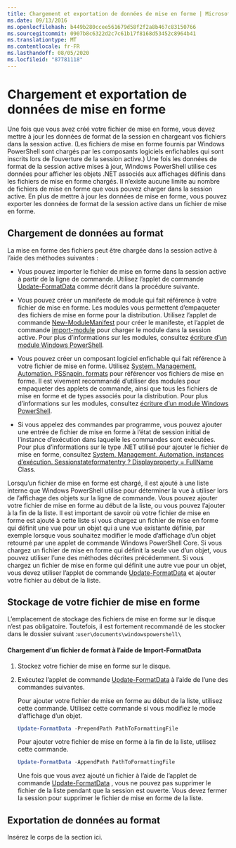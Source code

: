 ```yaml
---
title: Chargement et exportation de données de mise en forme | Microsoft Docs
ms.date: 09/13/2016
ms.openlocfilehash: b449b280ccee561679d58f2f2a8b467c83150766
ms.sourcegitcommit: 0907b8c6322d2c7c61b17f8168d53452c8964b41
ms.translationtype: MT
ms.contentlocale: fr-FR
ms.lasthandoff: 08/05/2020
ms.locfileid: "87781118"
---
```

# <a name="loading-and-exporting-formatting-data"></a>Chargement et exportation de données de mise en forme

Une fois que vous avez créé votre fichier de mise en forme, vous devez mettre à jour les données de format de la session en chargeant vos fichiers dans la session active. (Les fichiers de mise en forme fournis par Windows PowerShell sont chargés par les composants logiciels enfichables qui sont inscrits lors de l’ouverture de la session active.) Une fois les données de format de la session active mises à jour, Windows PowerShell utilise ces données pour afficher les objets .NET associés aux affichages définis dans les fichiers de mise en forme chargés. Il n’existe aucune limite au nombre de fichiers de mise en forme que vous pouvez charger dans la session active. En plus de mettre à jour les données de mise en forme, vous pouvez exporter les données de format de la session active dans un fichier de mise en forme.

## <a name="loading-format-data"></a>Chargement de données au format

La mise en forme des fichiers peut être chargée dans la session active à l’aide des méthodes suivantes :

- Vous pouvez importer le fichier de mise en forme dans la session active à partir de la ligne de commande. Utilisez l’applet de commande [Update-FormatData](/powershell/module/Microsoft.PowerShell.Utility/Update-FormatData) comme décrit dans la procédure suivante.

- Vous pouvez créer un manifeste de module qui fait référence à votre fichier de mise en forme. Les modules vous permettent d’empaqueter des fichiers de mise en forme pour la distribution. Utilisez l’applet de commande [New-ModuleManifest](/powershell/module/Microsoft.PowerShell.Core/New-ModuleManifest) pour créer le manifeste, et l’applet de commande [import-module](/powershell/module/Microsoft.PowerShell.Core/Import-Module) pour charger le module dans la session active. Pour plus d’informations sur les modules, consultez [écriture d’un module Windows PowerShell](../module/writing-a-windows-powershell-module.md).

- Vous pouvez créer un composant logiciel enfichable qui fait référence à votre fichier de mise en forme. Utilisez [System. Management. Automation. PSSnapin. formats](/dotnet/api/System.Management.Automation.PSSnapIn.Formats) pour référencer vos fichiers de mise en forme. Il est vivement recommandé d’utiliser des modules pour empaqueter des applets de commande, ainsi que tous les fichiers de mise en forme et de types associés pour la distribution. Pour plus d’informations sur les modules, consultez [écriture d’un module Windows PowerShell](../module/writing-a-windows-powershell-module.md).

- Si vous appelez des commandes par programme, vous pouvez ajouter une entrée de fichier de mise en forme à l’état de session initial de l’instance d’exécution dans laquelle les commandes sont exécutées. Pour plus d’informations sur le type .NET utilisé pour ajouter le fichier de mise en forme, consultez [System. Management. Automation. instances d’exécution. Sessionstateformatentry ? Displayproperty = FullName](/dotnet/api/System.Management.Automation.Runspaces.SessionStateFormatEntry) Class.

Lorsqu’un fichier de mise en forme est chargé, il est ajouté à une liste interne que Windows PowerShell utilise pour déterminer la vue à utiliser lors de l’affichage des objets sur la ligne de commande. Vous pouvez ajouter votre fichier de mise en forme au début de la liste, ou vous pouvez l’ajouter à la fin de la liste. Il est important de savoir où votre fichier de mise en forme est ajouté à cette liste si vous chargez un fichier de mise en forme qui définit une vue pour un objet qui a une vue existante définie, par exemple lorsque vous souhaitez modifier le mode d’affichage d’un objet retourné par une applet de commande Windows PowerShell Core. Si vous chargez un fichier de mise en forme qui définit la seule vue d’un objet, vous pouvez utiliser l’une des méthodes décrites précédemment.  Si vous chargez un fichier de mise en forme qui définit une autre vue pour un objet, vous devez utiliser l’applet de commande [Update-FormatData](/powershell/module/Microsoft.PowerShell.Utility/Update-FormatData) et ajouter votre fichier au début de la liste.

## <a name="storing-your-formatting-file"></a>Stockage de votre fichier de mise en forme

L’emplacement de stockage des fichiers de mise en forme sur le disque n’est pas obligatoire. Toutefois, il est fortement recommandé de les stocker dans le dossier suivant :`user\documents\windowspowershell\`

#### <a name="loading-a-format-file-using-import-formatdata"></a>Chargement d’un fichier de format à l’aide de Import-FormatData

1. Stockez votre fichier de mise en forme sur le disque.

2. Exécutez l’applet de commande [Update-FormatData](/powershell/module/Microsoft.PowerShell.Utility/Update-FormatData) à l’aide de l’une des commandes suivantes.

   Pour ajouter votre fichier de mise en forme au début de la liste, utilisez cette commande. Utilisez cette commande si vous modifiez le mode d’affichage d’un objet.

   ```powershell
   Update-FormatData -PrependPath PathToFormattingFile
   ```

   Pour ajouter votre fichier de mise en forme à la fin de la liste, utilisez cette commande.

   ```powershell
   Update-FormatData -AppendPath PathToFormattingFile
   ```

   Une fois que vous avez ajouté un fichier à l’aide de l’applet de commande [Update-FormatData](/powershell/module/Microsoft.PowerShell.Utility/Update-FormatData) , vous ne pouvez pas supprimer le fichier de la liste pendant que la session est ouverte. Vous devez fermer la session pour supprimer le fichier de mise en forme de la liste.

## <a name="exporting-format-data"></a>Exportation de données au format

Insérez le corps de la section ici.
